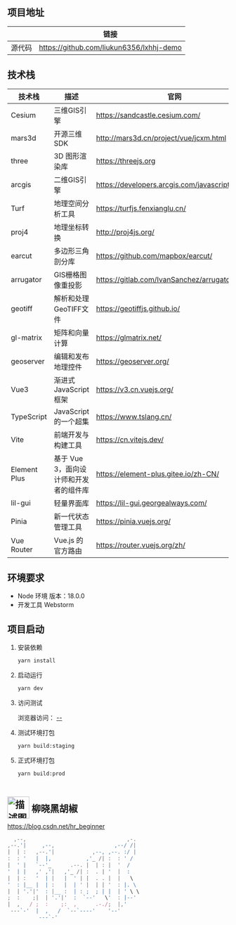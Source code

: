 ## 项目地址

|  | 链接
| --- | --- 
| 源代码 | https://github.com/liukun6356/lxhhj-demo


## 技术栈
| 技术栈 | 描述 | 官网 |
| --- | --- | --- |
| Cesium | 三维GIS引擎 | https://sandcastle.cesium.com/ |
| mars3d | 开源三维SDK | http://mars3d.cn/project/vue/jcxm.html |
| three | 3D 图形渲染库 | https://threejs.org |
| arcgis | 二维GIS引擎 | https://developers.arcgis.com/javascript/latest/ |
| Turf | 地理空间分析工具 | https://turfjs.fenxianglu.cn/ |
| proj4 | 地理坐标转换 | http://proj4js.org/ |
| earcut | 多边形三角剖分库 | https://github.com/mapbox/earcut/ |
| arrugator | GIS栅格图像重投影 | https://gitlab.com/IvanSanchez/arrugator/ |
| geotiff | 解析和处理GeoTIFF文件 | https://geotiffjs.github.io/ |
| gl-matrix | 矩阵和向量计算 | https://glmatrix.net/ |
| geoserver |编辑和发布地理控件| https://geoserver.org/ |
| Vue3 | 渐进式 JavaScript 框架 | https://v3.cn.vuejs.org/ |
| TypeScript | JavaScript 的一个超集 | https://www.tslang.cn/ |
| Vite | 前端开发与构建工具 | https://cn.vitejs.dev/ |
| Element Plus | 基于 Vue 3，面向设计师和开发者的组件库 | https://element-plus.gitee.io/zh-CN/ |
| lil-gui | 轻量界面库 | https://lil-gui.georgealways.com/ |
| Pinia | 新一代状态管理工具 | https://pinia.vuejs.org/ |
| Vue Router | Vue.js 的官方路由 | https://router.vuejs.org/zh/ |

## 环境要求

- Node 环境
  版本：18.0.0
- 开发工具
  Webstorm

## 项目启动
1. 安装依赖

    ```bash
    yarn install
    ```
2. 启动运行

    ```bash
    yarn dev
    ```
3. 访问测试

   浏览器访问： [--](--)
4. 测试环境打包
    ```bash
    yarn build:staging
    ```
5. 正式环境打包
    ```bash
    yarn build:prod
    ```

##  <img src="https://profile-avatar.csdnimg.cn/0b75e2e590014770956b95dd23ef9a41_hr_beginner.jpg" width="50" height="50" alt="描述图片的文字" style="position:relative;top:15px"> 柳晓黑胡椒
https://blog.csdn.net/hr_beginner

```javascript                                                                              
  ,--,                                ,-.  
,--.'|     ,--,                   ,--/ /|  
|  | :   ,--.'|            ,--, ,--. :/ |  
:  : '   |  |,           ,'_ /| :  : ' /   
|  ' |   `--'_      .--. |  | : |  '  /    
'  | |   ,' ,'|   ,'_ /| :  . | '  |  :    
|  | :   '  | |   |  ' | |  . . |  |   \   
'  : |__ |  | :   |  | ' |  | | '  : |. \  
|  | '.'|'  : |__ :  | : ;  ; | |  | ' \ \ 
;  :    ;|  | '.'|'  :  `--'   \'  : |--'  
|  ,   / ;  :    ;:  ,      .-./;  |,'     
 ---`-'  |  ,   /  `--`----'    '--'       
          ---`-'                                                                
```

